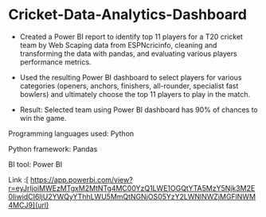 # Cricket-Data-Analytics-Dashboard


* Created a Power BI report to identify top 11 players for a T20 cricket team by Web Scaping data from ESPNcricinfo, cleaning and 
transforming the data with pandas, and evaluating various players performance metrics.


* Used the resulting Power BI dashboard to select players for various categories (openers, anchors, finishers, all-rounder, specialist fast 
bowlers) and ultimately choose the top 11 players to play in the match.


* Result: Selected team using Power BI dashboard has 90% of chances to win the game. 


Programming languages used: Python

Python framework: Pandas

BI tool: Power BI

Link :[ https://app.powerbi.com/view?r=eyJrIjoiMWEzMTgxM2MtNTg4MC00YzQ1LWE1OGQtYTA5MzY5Njk3M2E0IiwidCI6IjU2YWQyYThhLWU5MmQtNGNjOS05YzY2LWNlNWZjMGFlNWM4MCJ9](url)
